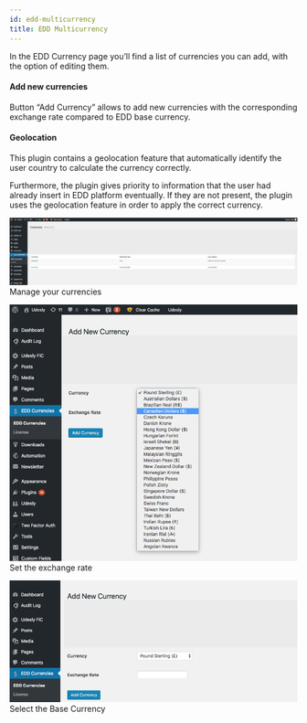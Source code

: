 ```yaml
---
id: edd-multicurrency
title: EDD Multicurrency
---
```


In the EDD Currency page you’ll find a list of currencies you can add, with the option of editing them.

#### Add new currencies
Button “Add Currency” allows to add new currencies with the corresponding exchange rate compared to EDD base currency.

#### Geolocation
This plugin contains a geolocation feature  that automatically identify the user country to calculate the currency correctly.

Furthermore, the plugin gives priority to information that the user had already insert in EDD platform eventually. If they are not present, the plugin uses the geolocation feature in order to apply the correct currency.

![](assets/edd-multi-1.png)
Manage your currencies

![](assets/edd-multi-2.png)
Set the exchange rate

![](assets/edd-multi-3.png)
Select the Base Currency

